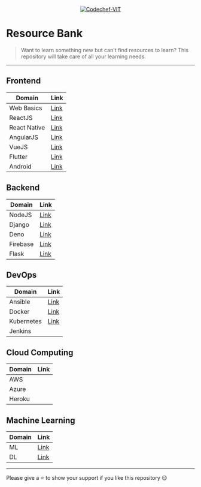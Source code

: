 <p align="center"><a href="https://www.codechefvit.com" target="_blank"><img src="https://s3.amazonaws.com/codechef_shared/sites/all/themes/abessive/logo-3.png" title="CodeChef-VIT" alt="Codechef-VIT"></a>
</p>

# Resource Bank

> <Subtitle>
> Want to learn something new but can't find resources to learn? This repository will take care of all your learning needs.

---

## Frontend

| Domain     | Link                                 |
| ---------- | ------------------------------------ |
| Web Basics | [Link](./Frontend/WEB.md)            |
| ReactJS    | [Link](./Frontend/REACT.md)          |
| React Native| [Link](./Frontend/REACT-NATIVE.md)  |
| AngularJS  | [Link](./Frontend/ANGULARJS.md)        |
| VueJS      | [Link](./Frontend/VUEJS.md)          |
| Flutter    | [Link](./Frontend/FLUTTER.md)        |
| Android    | [Link](./Frontend/ANDROID-STUDIO.md) |

## Backend

| Domain   | Link                          |
| -------- | ----------------------------- |
| NodeJS   | [Link](./Backend/NODEJS.md)   |
| Django   | [Link](./Backend/DJANGO.md)   |
| Deno     | [Link](./Backend/DENO.md)     |
| Firebase | [Link](./Backend/FIREBASE.md) |
| Flask    | [Link](./Backend/FLASK.md)    |

## DevOps

| Domain     | Link                           |
| ---------- | ------------------------------ |
| Ansible    | [Link](./DevOps/ANSIBLE.md)    |
| Docker     | [Link](./DevOps/DOCKER.md)     |
| Kubernetes | [Link](./DevOps/Kubernetes.md) |
| Jenkins    |                                |

## Cloud Computing

| Domain | Link |
| ------ | ---- |
| AWS    |      |
| Azure  |      |
| Heroku |      |

## Machine Learning

| Domain | Link                             |
| ------ | -------------------------------- |
| ML     | [Link](./ML/MACHINE_LEARNING.md) |
| DL     | [Link](./ML/DEEP_LEARNING.md)    |

<hr>

Please give a :star: to show your support if you like this repository :wink:
